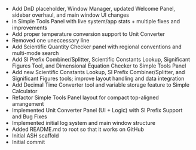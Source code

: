 - Add DnD placeholder, Window Manager, updated Welcome Panel, sidebar overhaul, and main window UI changes
- in Simple Tools Panel with live system/app stats + multiple fixes and improvements
- Add proper temperature conversion support to Unit Converter
- Removed one uneccessary line
- Add Scientific Quantity Checker panel with regional conventions and multi-mode search
- Add SI Prefix Combiner/Splitter, Scientific Constants Lookup, Significant Figures Tool, and Dimensional Equation Checker to Simple Tools Panel
- Add new Scientific Constants Lookup, SI Prefix Combiner/Splitter, and Significant Figures tools; improve layout handling and data integration
- Add Decimal Time Converter tool and variable storage feature to Simple Calculator
- Refactor Simple Tools Panel layout for compact top-aligned arrangement
- Implemented Unit Converter Panel (UI + Logic) with SI Prefix Support and Bug Fixes
- Implemented initial log system and main window structure
- Added README.md to root so that it works on GitHub
- Initial ASH scaffold
- Initial commit